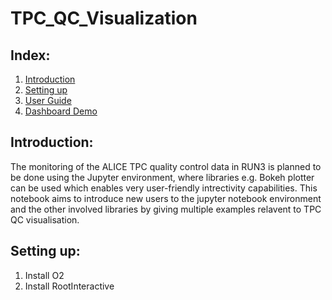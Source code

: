 # TPC_QC_Visualization
## Index:
1. [Introduction](#introduction)
1. [Setting up](#setting-up)
1. [User Guide](Tutorials/UserGuide.ipynb)
1. [Dashboard Demo](Tutorials/dashboard_demo.ipynb)

## Introduction:
The monitoring of the ALICE TPC quality control data in RUN3 is planned to be done using the Jupyter environment, where libraries e.g. Bokeh plotter can be used which enables very user-friendly intrectivity capabilities. This notebook aims to introduce new users to the jupyter notebook environment and the other involved libraries by giving multiple examples relavent to TPC QC visualisation.

## Setting up:
1. Install O2
2. Install RootInteractive
